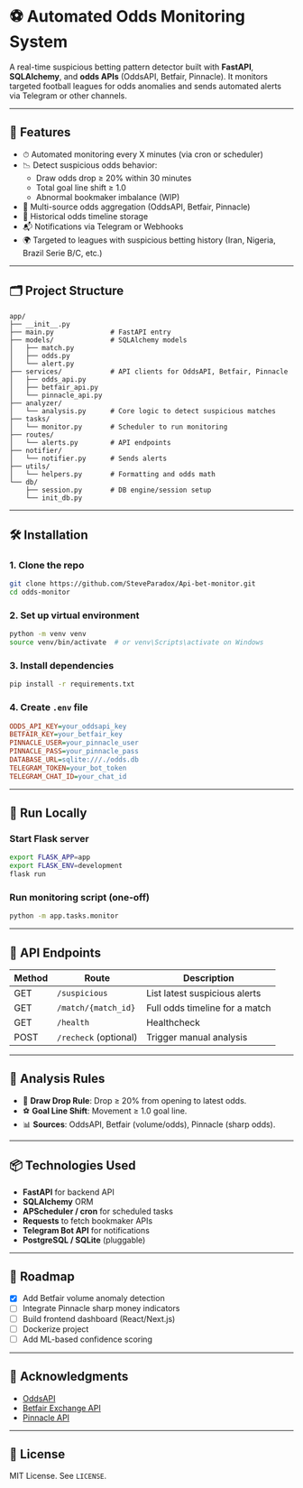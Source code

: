 
# ⚽ Automated Odds Monitoring System

A real-time suspicious betting pattern detector built with **FastAPI**, **SQLAlchemy**, and **odds APIs** (OddsAPI, Betfair, Pinnacle). It monitors targeted football leagues for odds anomalies and sends automated alerts via Telegram or other channels.

---

## 🧠 Features

- ⏱ Automated monitoring every X minutes (via cron or scheduler)
- 📉 Detect suspicious odds behavior:
  - Draw odds drop ≥ 20% within 30 minutes
  - Total goal line shift ≥ 1.0
  - Abnormal bookmaker imbalance (WIP)
- 📡 Multi-source odds aggregation (OddsAPI, Betfair, Pinnacle)
- 🧠 Historical odds timeline storage
- 📬 Notifications via Telegram or Webhooks
- 🌍 Targeted to leagues with suspicious betting history (Iran, Nigeria, Brazil Serie B/C, etc.)

---

## 🗂 Project Structure

```
app/
├── __init__.py
├── main.py              # FastAPI entry
├── models/              # SQLAlchemy models
│   ├── match.py
│   ├── odds.py
│   └── alert.py
├── services/            # API clients for OddsAPI, Betfair, Pinnacle
│   ├── odds_api.py
│   ├── betfair_api.py
│   └── pinnacle_api.py
├── analyzer/
│   └── analysis.py      # Core logic to detect suspicious matches
├── tasks/
│   └── monitor.py       # Scheduler to run monitoring
├── routes/
│   └── alerts.py        # API endpoints
├── notifier/
│   └── notifier.py      # Sends alerts
├── utils/
│   └── helpers.py       # Formatting and odds math
└── db/
    ├── session.py       # DB engine/session setup
    └── init_db.py
```

---

## 🛠️ Installation

### 1. Clone the repo
```bash
git clone https://github.com/SteveParadox/Api-bet-monitor.git
cd odds-monitor
```

### 2. Set up virtual environment
```bash
python -m venv venv
source venv/bin/activate  # or venv\Scripts\activate on Windows
```

### 3. Install dependencies
```bash
pip install -r requirements.txt
```

### 4. Create `.env` file
```ini
ODDS_API_KEY=your_oddsapi_key
BETFAIR_KEY=your_betfair_key
PINNACLE_USER=your_pinnacle_user
PINNACLE_PASS=your_pinnacle_pass
DATABASE_URL=sqlite:///./odds.db
TELEGRAM_TOKEN=your_bot_token
TELEGRAM_CHAT_ID=your_chat_id
```

---

## 🧪 Run Locally

### Start Flask server
```bash
export FLASK_APP=app
export FLASK_ENV=development
flask run
```

### Run monitoring script (one-off)
```bash
python -m app.tasks.monitor
```

---

## 🔌 API Endpoints

| Method | Route                  | Description                          |
|--------|------------------------|--------------------------------------|
| GET    | `/suspicious`          | List latest suspicious alerts        |
| GET    | `/match/{match_id}`    | Full odds timeline for a match       |
| GET    | `/health`              | Healthcheck                          |
| POST   | `/recheck` (optional)  | Trigger manual analysis              |

---

## 🧠 Analysis Rules

- 🔻 **Draw Drop Rule**: Drop ≥ 20% from opening to latest odds.
- ⚽ **Goal Line Shift**: Movement ≥ 1.0 goal line.
- 📊 **Sources**: OddsAPI, Betfair (volume/odds), Pinnacle (sharp odds).

---

## 📦 Technologies Used

- **FastAPI** for backend API
- **SQLAlchemy** ORM
- **APScheduler / cron** for scheduled tasks
- **Requests** to fetch bookmaker APIs
- **Telegram Bot API** for notifications
- **PostgreSQL / SQLite** (pluggable)

---

## 🚀 Roadmap

- [x] Add Betfair volume anomaly detection
- [ ] Integrate Pinnacle sharp money indicators
- [ ] Build frontend dashboard (React/Next.js)
- [ ] Dockerize project
- [ ] Add ML-based confidence scoring

---

## 🙏 Acknowledgments

- [OddsAPI](https://the-odds-api.com/)
- [Betfair Exchange API](https://docs.developer.betfair.com/)
- [Pinnacle API](https://www.pinnacle.com/en/api)

---

## 📄 License

MIT License. See `LICENSE`.
